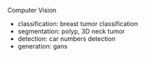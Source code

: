 Computer Vision
- classification: breast tumor classification
- segmentation: polyp, 3D neck tumor
- detection: car numbers detection
- generation: gans
